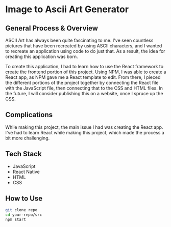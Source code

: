 # Image to Ascii Art Generator

## General Process & Overview

<p>ASCII Art has always been quite fascinating to me. I've seen countless pictures that have been recreated by using ASCII characters, and I wanted to recreate an application using code to do just that. As a result, the idea for creating this application was born.</p>

<p>To create this application, I had to learn how to use the React framework to create the frontend portion of this project. Using NPM, I was able to create a React app, as NPM gave me a React template to edit. From there, I pieced the different portions of the project together by connecting the React file with the JavaScript file, then connecting that to the CSS and HTML files. In the future, I will consider publishing this on a website, once I spruce up the CSS. </p>

## Complications

<p>While making this project, the main issue I had was creating the React app. I've had to learn React while making this project, which made the process a bit more challenging. </p>

## Tech Stack

- JavaScript
- React Native
- HTML
- CSS

## How to Use

```bash
git clone repo
cd your-repo/src
npm start 
